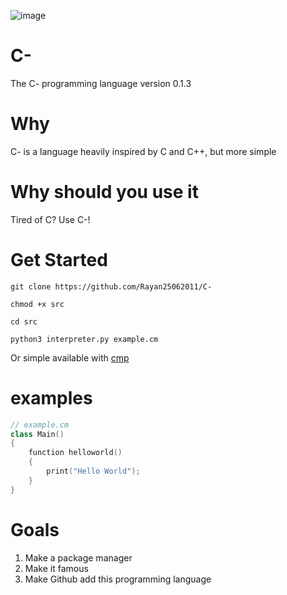 ![image](https://user-images.githubusercontent.com/101386337/216001801-f7f64f67-6841-4d39-ab9c-7f2cc66970c6.jpeg) 


# C-
The C- programming language version 0.1.3

# Why
C- is a language heavily inspired by C and C++, but more simple

# Why should you use it
Tired of C? Use C-!

# Get Started
```
git clone https://github.com/Rayan25062011/C-
```
```
chmod +x src
```
```
cd src
```
```
python3 interpreter.py example.cm
```
Or simple available with <a href="https://github.com/Rayan25062011/cmp">cmp</a>

# examples
```cpp
// example.cm
class Main()
{
    function helloworld()
    {
        print("Hello World");
    }
}

```

# Goals
1. Make a package manager
2. Make it famous
3. Make Github add this programming language
